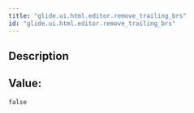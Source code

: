 ```yaml
---
title: "glide.ui.html.editor.remove_trailing_brs"
id: "glide.ui.html.editor.remove_trailing_brs"
---
```

## Description



## Value: 
```
false
```